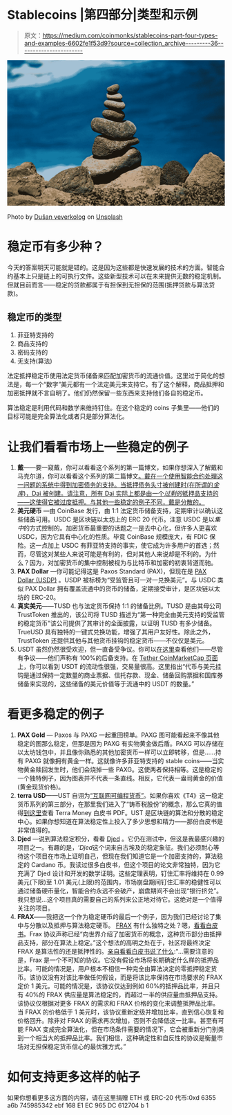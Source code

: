 # Stablecoins |第四部分|类型和示例

> 原文：<https://medium.com/coinmonks/stablecoins-part-four-types-and-examples-6602fe1f53d9?source=collection_archive---------36----------------------->

![](img/0e5d27f2fbcb5d13f94e0670cca088f6.png)

Photo by [Dušan veverkolog](https://unsplash.com/@veverkolog?utm_source=medium&utm_medium=referral) on [Unsplash](https://unsplash.com?utm_source=medium&utm_medium=referral)

# 稳定币有多少种？

今天的答案明天可能就是错的。这是因为这些都是快速发展的技术的方面。智能合约基本上只是链上的可执行文件。这些新型技术可以在未来提供无数的稳定机制。但就目前而言——稳定的贷款都属于有担保到无担保的范围(抵押贷款与算法贷款)。

## 稳定币的类型

1.  菲亚特支持的
2.  商品支持的
3.  密码支持的
4.  无支持(算法)

法定抵押稳定币使用法定货币储备来匹配加密货币的流通价值。这里过于简化的想法是，每一个“数字”美元都有一个法定美元来支持它。有了这个解释，商品抵押和加密抵押就不言自明了。他们仍然保留一些东西来支持他们各自的稳定币。

算法稳定是利用代码和数学来维持钉住。在这个稳定的 coins 子集里——他们的目标可能是完全算法化或者只是部分算法化。

# 让我们看看市场上一些稳定的例子

1.  **戴**——要一窥戴，你可以看看这个系列的第一篇博文，如果你想深入了解戴和马克尔道，你可以看看这个系列的第二篇博文[。戴在一个使用智能合约处理这一问题的系统中得到加密债务的支持。当抵押债务头寸被创建时(在所谓的*金库*)，Dai 被创建。请注意，所有 Dai 实际上都是由一个*过剩的*抵押品支持的——这使得它被过度抵押。与其他一些稳定的例子不同，戴是分散的。](/@websculpt/stablecoins-part-two-all-about-dai-3a340b7de48c)
2.  **美元硬币** —由 CoinBase 发行，由 1:1 法定货币储备支持，定期审计以确认这些储备可用。USDC 是区块链以太坊上的 ERC 20 代币。注意 USDC 是以*集中*的方式控制的。加密货币最重要的话题之一是去中心化，但许多人更喜欢 USDC，因为它具有中心化的性质。毕竟 CoinBase 规模庞大，有 FDIC 保险。这一点加上 USDC 有菲亚特支持的事实，使它成为许多用户的首选；然而，尽管这对某些人来说可能是有利的，但对其他人来说却是不利的。为什么？因为，对加密货币的集中控制被视为与比特币和加密的初衷背道而驰。
3.  **PAX Dollar** —你可能记得这是 Paxos Standard (PAX)，但现在是 [PAX Dollar (USDP)](https://paxos.com/2021/08/24/the-digital-dollar-that-always-equals-a-dollar-paxos-standard-pax-is-now-pax-dollar-usdp/) 。USDP 被标榜为“受监管且可一对一兑换美元”。与 USDC 类似 PAX Dollar 拥有覆盖流通中的货币的储备，定期接受审计，是区块链以太坊的 ERC-20。
4.  **真实美元**——TUSD 也与法定货币保持 1:1 的储备比例。TUSD 是由其母公司 TrustToken 推出的，该公司将 TUSD 描述为“第一种完全由美元支持的受监管的稳定货币”该公司提供了其审计的全面披露，以证明 TUSD 有多少储备。TrueUSD 具有独特的一键式兑换功能，增强了其用户友好性。除此之外，TrustToken 还提供其他与其他货币挂钩的稳定货币——不仅仅是美元。
5.  USDT 虽然仍然很受欢迎，但一直备受争议。你可以[在这里](https://tether.to/en/how-it-works)查看他们——尽管有争议——他们声称有 100%的后备支持。在 [Tether CoinMarketCap 页面](https://coinmarketcap.com/currencies/tether/)上，你可以看到 USDT 的流动性很强，交易量很高。这里指出“代币与美元挂钩是通过保持一定数量的商业票据、信托存款、现金、储备回购票据和国库券储备来实现的，这些储备的美元价值等于流通中的 USDT 的数量。”

# 看更多稳定的例子

1.  **PAX Gold** — Paxos 与 PAXG 一起重回榜单。PAXG 图可能看起来不像其他稳定的图那么稳定，但那是因为 PAXG 有实物黄金做后盾。PAXG 可以存储在以太坊钱包中，并且像你熟悉的其他加密货币一样可以立即转移，但是……持有 PAXG 就像拥有黄金一样。这就像许多菲亚特支持的 stable coins——当实物黄金赎回发生时，他们会烧掉一些 PAXG。这使两者保持相等。这是稳定的一个独特例子，因为图表并不代表一条直线。相反，它代表一盎司黄金的价值(黄金现货价格)。
2.  **terra USD**——UST 自诩为[“互联网可编程货币”](https://www.terra.money/)。如果你喜欢《T4》这一稳定货币系列的第三部分，在那里我们进入了“铸币税股份”的概念，那么它真的值得[到这里](https://coinmarketcap.com/currencies/terrausd/)查看 Terra Money 白皮书 PDF。UST 是区块链的算法和分散的稳定中心。如果你想知道在算法稳定性上投入了多少思想和精力——那份白皮书是非常值得的。
3.  **Djed** —说到算法稳定积分，看看 [Djed](https://djed.xyz/) 。它仍在测试中，但这是我最感兴趣的项目之一。有趣的是，‘*Djed*这个词来自古埃及的稳定象征。我们必须耐心等待这个项目在市场上证明自己，但现在我们知道它是一个加密支持的，算法稳定的 Cardano 币。我读过很多白皮书，但这个项目的论文非常独特，因为它充满了 Djed 设计和开发的数学证明。这些定理表明，钉住汇率将维持在 0.99 美元(下限)至 1.01 美元(上限)的范围内，市场崩盘期间钉住汇率的稳健性可以通过储备硬币量化，智能合约永远不会破产，崩盘期间不会出现“银行挤兑”。我只想说…这个项目真的需要自己的系列来公正地对待它。这绝对是一个值得关注的项目。
4.  **FRAX**——我把这一个作为稳定硬币的最后一个例子，因为我们已经讨论了集中与分散以及抵押与算法稳定硬币。 [FRAX](https://frax.finance/#welcome) 有什么独特之处？嗯，[看看白皮书](https://docs.frax.finance/overview)。Frax 协议声称已经“向世界介绍了加密货币的概念，这种货币部分由抵押品支持，部分在算法上稳定。”这个想法的高明之处在于，社区将最终决定 FRAX 是算法性的还是抵押性的。[亲自看看白皮书说了什么](https://docs.frax.finance/price-stability):"…需要注意的是，Frax 是一个不可知的协议。它没有假设市场将长期确定什么样的抵押品比率。可能的情况是，用户根本不相信一种完全由算法决定的零抵押稳定货币。该协议没有对该比率做任何假设，而是将该比率保持在市场要求的 FRAX 定价 1 美元。可能的情况是，该协议仅达到例如 60%的抵押品比率，并且只有 40%的 FRAX 供应量是算法稳定的，而超过一半的供应量由抵押品支持。该协议仅根据对更多 FRAX 的需求和 FRAX 价格的变化来调整抵押品比率。当 FRAX 的价格低于 1 美元时，该协议重新定级并增加比率，直到信心恢复和价格回升。除非对 FRAX 的需求再次增加，否则不会降低这一比率。甚至有可能 FRAX 变成完全算法化，但在市场条件需要的情况下，它会被重新分门别类到一个相当大的抵押品比率。我们相信，这种确定性和自反性的协议是衡量市场对无担保稳定货币信心的最优雅方式。”

# 如何支持更多这样的帖子

如果你想看更多这方面的内容，请在这里捐赠 ETH 或 ERC-20 代币:0xd 6355 a6b 745985342 ebf 168 E1 EC 965 DC 612704 b 1
